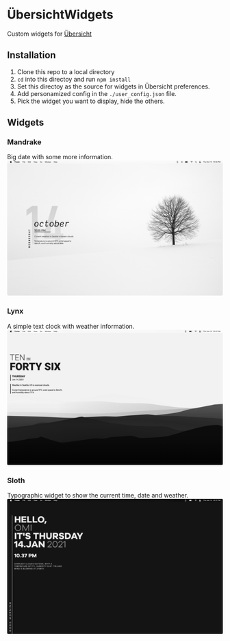 # ÜbersichtWidgets

Custom widgets for [Übersicht](https://tracesof.net/uebersicht/)

## Installation

1. Clone this repo to a local directory
2. `cd` into this directoy and run `npm install`
3. Set this directoy as the source for widgets in Übersicht preferences.
4. Add personamized config in the `./user_config.json` file.
5. Pick the widget you want to display, hide the others.

## Widgets

### Mandrake

Big date with some more information.
![](./repo_resources/mandrake.png)

### Lynx

A simple text clock with weather information.
![](./repo_resources/lynx.png)

### Sloth

Typographic widget to show the current time, date and weather.
![](./repo_resources/sloth.png)
